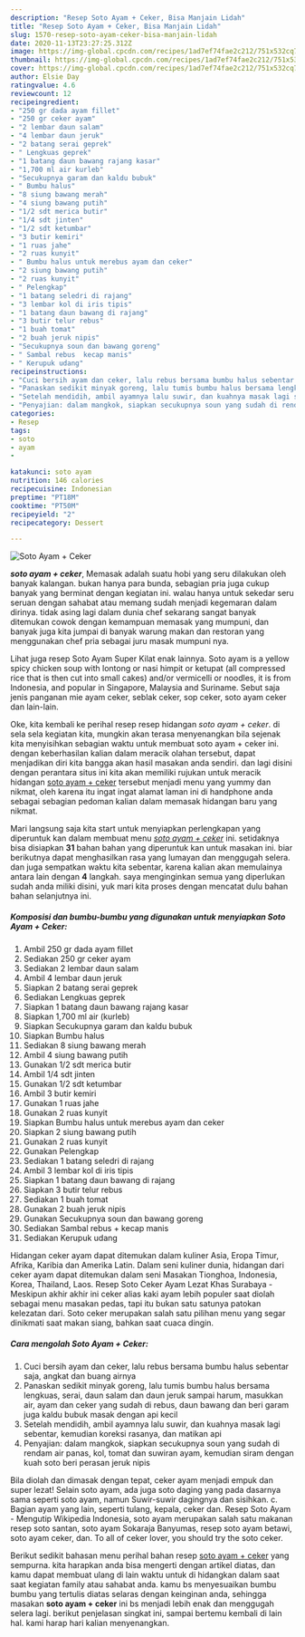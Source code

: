```yaml
---
description: "Resep Soto Ayam + Ceker, Bisa Manjain Lidah"
title: "Resep Soto Ayam + Ceker, Bisa Manjain Lidah"
slug: 1570-resep-soto-ayam-ceker-bisa-manjain-lidah
date: 2020-11-13T23:27:25.312Z
image: https://img-global.cpcdn.com/recipes/1ad7ef74fae2c212/751x532cq70/soto-ayam-ceker-foto-resep-utama.jpg
thumbnail: https://img-global.cpcdn.com/recipes/1ad7ef74fae2c212/751x532cq70/soto-ayam-ceker-foto-resep-utama.jpg
cover: https://img-global.cpcdn.com/recipes/1ad7ef74fae2c212/751x532cq70/soto-ayam-ceker-foto-resep-utama.jpg
author: Elsie Day
ratingvalue: 4.6
reviewcount: 12
recipeingredient:
- "250 gr dada ayam fillet"
- "250 gr ceker ayam"
- "2 lembar daun salam"
- "4 lembar daun jeruk"
- "2 batang serai geprek"
- " Lengkuas geprek"
- "1 batang daun bawang rajang kasar"
- "1,700 ml air kurleb"
- "Secukupnya garam dan kaldu bubuk"
- " Bumbu halus"
- "8 siung bawang merah"
- "4 siung bawang putih"
- "1/2 sdt merica butir"
- "1/4 sdt jinten"
- "1/2 sdt ketumbar"
- "3 butir kemiri"
- "1 ruas jahe"
- "2 ruas kunyit"
- " Bumbu halus untuk merebus ayam dan ceker"
- "2 siung bawang putih"
- "2 ruas kunyit"
- " Pelengkap"
- "1 batang seledri di rajang"
- "3 lembar kol di iris tipis"
- "1 batang daun bawang di rajang"
- "3 butir telur rebus"
- "1 buah tomat"
- "2 buah jeruk nipis"
- "Secukupnya soun dan bawang goreng"
- " Sambal rebus  kecap manis"
- " Kerupuk udang"
recipeinstructions:
- "Cuci bersih ayam dan ceker, lalu rebus bersama bumbu halus sebentar saja, angkat dan buang airnya"
- "Panaskan sedikit minyak goreng, lalu tumis bumbu halus bersama lengkuas, serai, daun salam dan daun jeruk sampai harum, masukkan air, ayam dan ceker yang sudah di rebus, daun bawang dan beri garam juga kaldu bubuk masak dengan api kecil"
- "Setelah mendidih, ambil ayamnya lalu suwir, dan kuahnya masak lagi sebentar, kemudian koreksi rasanya, dan matikan api"
- "Penyajian: dalam mangkok, siapkan secukupnya soun yang sudah di rendam air panas, kol, tomat dan suwiran ayam, kemudian siram dengan kuah soto beri perasan jeruk nipis"
categories:
- Resep
tags:
- soto
- ayam
- 

katakunci: soto ayam  
nutrition: 146 calories
recipecuisine: Indonesian
preptime: "PT18M"
cooktime: "PT50M"
recipeyield: "2"
recipecategory: Dessert

---
```



![Soto Ayam + Ceker](https://img-global.cpcdn.com/recipes/1ad7ef74fae2c212/751x532cq70/soto-ayam-ceker-foto-resep-utama.jpg)

<b><i>soto ayam + ceker</i></b>, Memasak adalah suatu hobi yang seru dilakukan oleh banyak kalangan. bukan hanya para bunda, sebagian pria juga cukup banyak yang berminat dengan kegiatan ini. walau hanya untuk sekedar seru seruan dengan sahabat atau memang sudah menjadi kegemaran dalam dirinya. tidak asing lagi dalam dunia chef sekarang sangat banyak ditemukan cowok dengan kemampuan memasak yang mumpuni, dan banyak juga kita jumpai di banyak warung makan dan restoran yang menggunakan chef pria sebagai juru masak mumpuni nya.

Lihat juga resep Soto Ayam Super Kilat enak lainnya. Soto ayam is a yellow spicy chicken soup with lontong or nasi himpit or ketupat (all compressed rice that is then cut into small cakes) and/or vermicelli or noodles, it is from Indonesia, and popular in Singapore, Malaysia and Suriname. Sebut saja jenis panganan mie ayam ceker, seblak ceker, sop ceker, soto ayam ceker dan lain-lain.

Oke, kita kembali ke perihal resep resep hidangan <i>soto ayam + ceker</i>. di sela sela kegiatan kita, mungkin akan terasa menyenangkan bila sejenak kita menyisihkan sebagian waktu untuk membuat soto ayam + ceker ini. dengan keberhasilan kalian dalam meracik olahan tersebut, dapat menjadikan diri kita bangga akan hasil masakan anda sendiri. dan lagi disini dengan perantara situs ini kita akan memiliki rujukan untuk meracik hidangan <u>soto ayam + ceker</u> tersebut menjadi menu yang yummy dan nikmat, oleh karena itu ingat ingat alamat laman ini di handphone anda sebagai sebagian pedoman kalian dalam memasak hidangan baru yang nikmat.


Mari langsung saja kita start untuk menyiapkan perlengkapan yang diperuntuk kan dalam membuat menu <u><i>soto ayam + ceker</i></u> ini. setidaknya bisa disiapkan <b>31</b> bahan bahan yang diperuntuk kan untuk masakan ini. biar berikutnya dapat menghasilkan rasa yang lumayan dan menggugah selera. dan juga sempatkan waktu kita sebentar, karena kalian akan memulainya antara lain dengan <b>4</b> langkah. saya menginginkan semua yang diperlukan sudah anda miliki disini, yuk mari kita proses dengan mencatat dulu bahan bahan selanjutnya ini.

<!--inarticleads1-->

##### Komposisi dan bumbu-bumbu yang digunakan untuk menyiapkan Soto Ayam + Ceker:

1. Ambil 250 gr dada ayam fillet
1. Sediakan 250 gr ceker ayam
1. Sediakan 2 lembar daun salam
1. Ambil 4 lembar daun jeruk
1. Siapkan 2 batang serai geprek
1. Sediakan  Lengkuas geprek
1. Siapkan 1 batang daun bawang rajang kasar
1. Siapkan 1,700 ml air (kurleb)
1. Siapkan Secukupnya garam dan kaldu bubuk
1. Siapkan  Bumbu halus
1. Sediakan 8 siung bawang merah
1. Ambil 4 siung bawang putih
1. Gunakan 1/2 sdt merica butir
1. Ambil 1/4 sdt jinten
1. Gunakan 1/2 sdt ketumbar
1. Ambil 3 butir kemiri
1. Gunakan 1 ruas jahe
1. Gunakan 2 ruas kunyit
1. Siapkan  Bumbu halus untuk merebus ayam dan ceker
1. Siapkan 2 siung bawang putih
1. Gunakan 2 ruas kunyit
1. Gunakan  Pelengkap
1. Sediakan 1 batang seledri di rajang
1. Ambil 3 lembar kol di iris tipis
1. Siapkan 1 batang daun bawang di rajang
1. Siapkan 3 butir telur rebus
1. Sediakan 1 buah tomat
1. Gunakan 2 buah jeruk nipis
1. Gunakan Secukupnya soun dan bawang goreng
1. Sediakan  Sambal rebus + kecap manis
1. Sediakan  Kerupuk udang


Hidangan ceker ayam dapat ditemukan dalam kuliner Asia, Eropa Timur, Afrika, Karibia dan Amerika Latin. Dalam seni kuliner dunia, hidangan dari ceker ayam dapat ditemukan dalam seni Masakan Tionghoa, Indonesia, Korea, Thailand, Laos. Resep Soto Ceker Ayam Lezat Khas Surabaya - Meskipun akhir akhir ini ceker alias kaki ayam lebih populer saat diolah sebagai menu masakan pedas, tapi itu bukan satu satunya patokan kelezatan dari. Soto ceker merupakan salah satu pilihan menu yang segar dinikmati saat makan siang, bahkan saat cuaca dingin. 

<!--inarticleads2-->

##### Cara mengolah Soto Ayam + Ceker:

1. Cuci bersih ayam dan ceker, lalu rebus bersama bumbu halus sebentar saja, angkat dan buang airnya
1. Panaskan sedikit minyak goreng, lalu tumis bumbu halus bersama lengkuas, serai, daun salam dan daun jeruk sampai harum, masukkan air, ayam dan ceker yang sudah di rebus, daun bawang dan beri garam juga kaldu bubuk masak dengan api kecil
1. Setelah mendidih, ambil ayamnya lalu suwir, dan kuahnya masak lagi sebentar, kemudian koreksi rasanya, dan matikan api
1. Penyajian: dalam mangkok, siapkan secukupnya soun yang sudah di rendam air panas, kol, tomat dan suwiran ayam, kemudian siram dengan kuah soto beri perasan jeruk nipis


Bila diolah dan dimasak dengan tepat, ceker ayam menjadi empuk dan super lezat! Selain soto ayam, ada juga soto daging yang pada dasarnya sama seperti soto ayam, namun Suwir-suwir dagingnya dan sisihkan. c. Bagian ayam yang lain, seperti tulang, kepala, ceker dan. Resep Soto Ayam - Mengutip Wikipedia Indonesia, soto ayam merupakan salah satu makanan resep soto santan, soto ayam Sokaraja Banyumas, resep soto ayam betawi, soto ayam ceker, dan. To all of ceker lover, you should try the soto ceker. 

Berikut sedikit bahasan menu perihal bahan resep <u>soto ayam + ceker</u> yang sempurna. kita harapkan anda bisa mengerti dengan artikel diatas, dan kamu dapat membuat ulang di lain waktu untuk di hidangkan dalam saat saat kegiatan family atau sahabat anda. kamu bs menyesuaikan bumbu bumbu yang tertulis diatas selaras dengan keinginan anda, sehingga masakan <b>soto ayam + ceker</b> ini bs menjadi lebih enak dan menggugah selera lagi. berikut penjelasan singkat ini, sampai bertemu kembali di lain hal. kami harap hari kalian menyenangkan.
